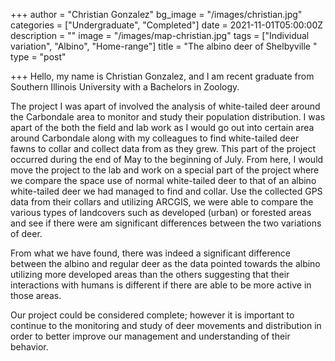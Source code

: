 +++
author = "Christian Gonzalez"
bg_image = "/images/christian.jpg"
categories = ["Undergraduate", "Completed"]
date = 2021-11-01T05:00:00Z
description = ""
image = "/images/map-christian.jpg"
tags = ["Individual variation", "Albino", "Home-range"]
title = "The albino deer of Shelbyville "
type = "post"

+++
Hello, my name is Christian Gonzalez, and I am recent graduate from Southern Illinois University with a Bachelors in Zoology.

The project I was apart of involved the analysis of white-tailed deer around the Carbondale area to monitor and study their population distribution. I was apart of the both the field and lab work as I would go out into certain area around Carbondale along with my colleagues to find white-tailed deer fawns to collar and collect data from as they grew. This part of the project occurred during the end of May to the beginning of July. From here, I would move the project to the lab and work on a special part of the project where we compare the space use of normal white-tailed deer to that of an albino white-tailed deer we had managed to find and collar. Use the collected GPS data from their collars and utilizing ARCGIS, we were able to compare the various types of landcovers such as developed (urban) or forested areas and see if there were am significant differences between the two variations of deer.

From what we have found, there was indeed a significant difference between the albino and regular deer as the data pointed towards the albino utilizing more developed areas than the others suggesting that their interactions with humans is different if there are able to be more active in those areas.

Our project could be considered complete; however it is important to continue to the monitoring and study of deer movements and distribution in order to better improve our management and understanding of their behavior.